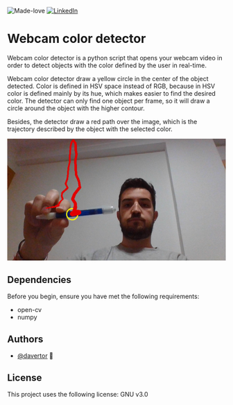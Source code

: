 
![Made-love][made-love-shield]
[![LinkedIn][linkedin-shield]][linkedin-url]


# Webcam color detector
Webcam color detector is a python script that opens your webcam video in order to detect objects with the color defined by the user in real-time.

Webcam color detector draw a yellow circle in the center of the object detected. Color is defined in HSV space instead of RGB, because in HSV color is defined mainly by its hue, which makes easier to find the desired color. The detector can only find one object per frame, so it will draw a circle around the object with the higher contour.

Besides, the detector draw a red path over the image, which is the trajectory described by the object with the selected color. 

![Product screenshot][product-screenshot]

## Dependencies
Before you begin, ensure you have met the following requirements:
* open-cv
* numpy

## Authors
* [@davertor](https://github.com/davertor) 📖

## License
This project uses the following license: GNU v3.0


<!-- MARKDOWN LINKS & IMAGES -->
<!-- https://www.markdownguide.org/basic-syntax/#reference-style-links -->
[product-screenshot]: images/screenshot.png
[linkedin-url]: https://linkedin.com/daniel-verdu-torres

[made-love-shield]: https://img.shields.io/badge/-Made%20with%20love%20❤️-orange.svg?style=for-the-badge
[license-shield]: https://img.shields.io/badge/License-GNU-brightgreen.svg?style=for-the-badge
[linkedin-shield]: https://img.shields.io/badge/-LinkedIn-darkblue.svg?style=for-the-badge&logo=linkedin
[twitter-shield]: https://img.shields.io/badge/-Twitter-blue.svg?style=for-the-badge&logo=twitter

